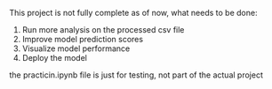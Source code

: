 This project is not fully complete as of now, what needs to be done:

1. Run more analysis on the processed csv file
2. Improve model prediction scores
3. Visualize model performance
4. Deploy the model

the practicin.ipynb file is just for testing, not part of the actual project
